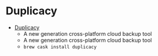# Duplicacy
- [Duplicacy](https://duplicacy.com/)
  -  A new generation cross-platform cloud backup tool
  - A new generation cross-platform cloud backup tool
  - `brew cask install duplicacy`
